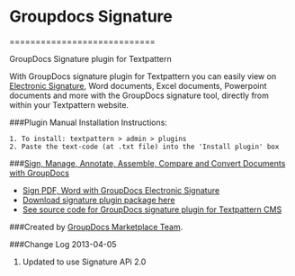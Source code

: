 # Groupdocs Signature
============================

GroupDocs Signature plugin for Textpattern

With GroupDocs signature plugin for Textpattern you can easily view on [Electronic Signature](http://groupdocs.com/apps/signature), Word documents, Excel documents, Powerpoint documents and more with the GroupDocs signature tool, directly from within your Textpattern website.

###Plugin Manual Installation Instructions:

	1. To install: textpattern > admin > plugins
	2. Paste the text-code (at .txt file) into the 'Install plugin' box


###[Sign, Manage, Annotate, Assemble, Compare and Convert Documents with GroupDocs](http://groupdocs.com)
* [Sign PDF, Word with GroupDocs Electronic Signature](http://groupdocs.com/apps/signature)
* [Download signature plugin package here](https://github.com/groupdocs/textpattern-groupdocs-signature)
* [See source code for GroupDocs signature plugin for Textpattern CMS](https://github.com/groupdocs/textpattern-groupdocs-signature-source)

###Created by [GroupDocs Marketplace Team](http://groupdocs.com/marketplace/).

###Change Log
2013-04-05
1. Updated to use Signature APi 2.0